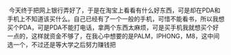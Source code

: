 <div id="sina_keyword_ad_area2" class="articalContent  ">
			<div>
&nbsp;<wbr>今天终于把网上银行弄好了，于是在淘宝上看看有什么好东西，可是却在PDA和手机上不知道该买什么。自己已经有了一个一般的手机，可惜不能看书，所以我想买个PDA，可是PDA不能打电话，拿两个东西太麻烦，可是买手机我就想买个好一点的，这样就资金不够了，在我心中想要的是PALM，IPHONG，M8，这中间选一个，不过还是等大学之后努力赚钱把</DIV>							
		</div>